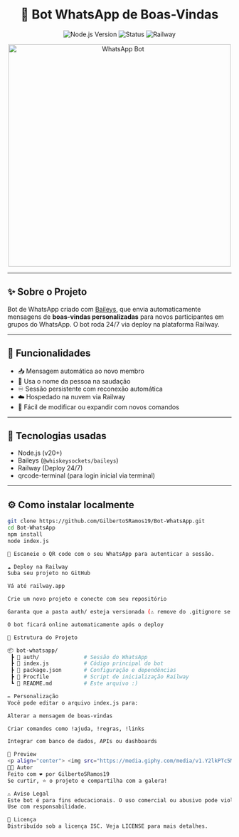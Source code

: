 <h1 align="center">🤖 Bot WhatsApp de Boas-Vindas</h1>

<p align="center">
  <img src="https://img.shields.io/badge/Node.js-v20+-green?logo=node.js" alt="Node.js Version" />
  <img src="https://img.shields.io/badge/Status-Online-success" alt="Status" />
  <img src="https://img.shields.io/badge/Deploy-Railway-purple?logo=railway" alt="Railway" />
</p>

<p align="center">
  <img src="https://media.giphy.com/media/1MTLxzwvOnvmE/giphy.gif" alt="WhatsApp Bot" width="500" />
</p>

---

## ✨ Sobre o Projeto

Bot de WhatsApp criado com [Baileys](https://github.com/WhiskeySockets/Baileys), que envia automaticamente mensagens de **boas-vindas personalizadas** para novos participantes em grupos do WhatsApp. O bot roda 24/7 via deploy na plataforma Railway.

---

## 🚀 Funcionalidades

- 📥 Mensagem automática ao novo membro
- 👤 Usa o nome da pessoa na saudação
- ♾️ Sessão persistente com reconexão automática
- ☁️ Hospedado na nuvem via Railway
- 💬 Fácil de modificar ou expandir com novos comandos

---

## 🧠 Tecnologias usadas

- Node.js (v20+)
- Baileys (`@whiskeysockets/baileys`)
- Railway (Deploy 24/7)
- qrcode-terminal (para login inicial via terminal)

---

## ⚙️ Como instalar localmente

```bash
git clone https://github.com/GilbertoSRamos19/Bot-WhatsApp.git
cd Bot-WhatsApp
npm install
node index.js

📱 Escaneie o QR code com o seu WhatsApp para autenticar a sessão.

☁️ Deploy na Railway
Suba seu projeto no GitHub

Vá até railway.app

Crie um novo projeto e conecte com seu repositório

Garanta que a pasta auth/ esteja versionada (⚠️ remove do .gitignore se necessário)

O bot ficará online automaticamente após o deploy

📁 Estrutura do Projeto

📦 bot-whatsapp/
 ┣ 📁 auth/              # Sessão do WhatsApp
 ┣ 📄 index.js           # Código principal do bot
 ┣ 📄 package.json       # Configuração e dependências
 ┣ 📄 Procfile           # Script de inicialização Railway
 ┗ 📄 README.md          # Este arquivo :)

✏️ Personalização
Você pode editar o arquivo index.js para:

Alterar a mensagem de boas-vindas

Criar comandos como !ajuda, !regras, !links

Integrar com banco de dados, APIs ou dashboards

📸 Preview
<p align="center"> <img src="https://media.giphy.com/media/v1.Y2lkPTc5MGI3NjExNzM1ZTQ1NGY2Y2Q4OGQyNzY1OTExZDUxMWE3NGE2ODliMzdiZWIxNSZlcD12MV9naWZzX3NlYXJjaCZjdD1n/gQKZnZsB8F9u2xBy1g/giphy.gif" alt="Bot rodando" width="500"> </p>
👨‍💻 Autor
Feito com ❤️ por GilbertoSRamos19
Se curtir, ⭐ o projeto e compartilha com a galera!

⚠️ Aviso Legal
Este bot é para fins educacionais. O uso comercial ou abusivo pode violar os termos do WhatsApp.
Use com responsabilidade.

📄 Licença
Distribuído sob a licença ISC. Veja LICENSE para mais detalhes.






